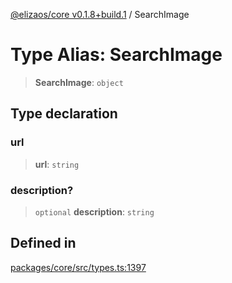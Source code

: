 [@elizaos/core v0.1.8+build.1](../index.md) / SearchImage

# Type Alias: SearchImage

> **SearchImage**: `object`

## Type declaration

### url

> **url**: `string`

### description?

> `optional` **description**: `string`

## Defined in

[packages/core/src/types.ts:1397](https://github.com/Vicolee/riddleculous-ai-agent/blob/main/packages/core/src/types.ts#L1397)
